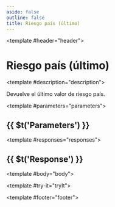 ```yaml
---
aside: false
outline: false
title: Riesgo país (último)
---
```


<script setup>
import { useRoute, useData } from 'vitepress'

const route = useRoute()

const { isDark } = useData()
</script>

<OAPath method="GET" id="get-finanzas-indices-riesgo-pais-ultimo">

<template #header="header">

# Riesgo país (último)

</template>

<template #description="description">

Devuelve el último valor de riesgo país.

<!--@include: ./parts/get-finanzas-indices-riesgo-pais-ultimo-description-after.md -->

</template>

<template #parameters="parameters">

## {{ $t('Parameters') }}

<OAParameters operation-id="get-finanzas-indices-riesgo-pais-ultimo" :parameters="parameters.parameters" />

</template>

<template #responses="responses">

## {{ $t('Response') }}

<OAResponses :responses="responses.responses" :schema="responses.schema" :responseType="responses.responseType" :isDark="isDark">

<template #body="body">

<OAResponseBody :schema="body.schema" :responseType="body.responseType" />

</template>

</OAResponses>

</template>

<template #try-it="tryIt">

<OATryWithVariables :operation-id="tryIt.operationId" :method="tryIt.method" :path="tryIt.path" :baseUrl="tryIt.baseUrl" :isDark="isDark" />

</template>

<template #footer="footer">

<OAFooter />

<!--@include: ./parts/get-finanzas-indices-riesgo-pais-ultimo-footer.md -->

</template>

</OAPath>
